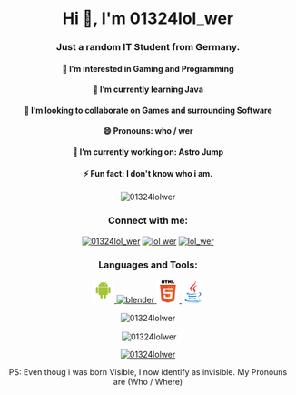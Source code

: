 <h1 align="center">Hi 👋, I'm 01324lol_wer</h1>
<h3 align="center">Just a random IT Student from Germany.</h3>

<h4 align="center">👀 I’m interested in Gaming and Programming</h4>
<h4 align="center">🌱 I’m currently learning Java</h4>
<h4 align="center">💞️ I’m looking to collaborate on Games and surrounding Software</h4>
<h4 align="center">😄 Pronouns: who / wer </h4>
<h4 align="center">🔭 I’m currently working on: Astro Jump</h4>
<h4 align="center">⚡ Fun fact: I don't know who i am.</h4>

<p align="center"> <img src="https://komarev.com/ghpvc/?username=01324lolwer&label=Profile%20views&color=0e75b6&style=flat" alt="01324lolwer" /> </p>

<h3 align="center">Connect with me:</h3>
<p align="center">
<a href="https://instagram.com/01324lol_wer" target="blank"><img align="center" src="https://raw.githubusercontent.com/rahuldkjain/github-profile-readme-generator/master/src/images/icons/Social/instagram.svg" alt="01324lol_wer" height="30" width="40" /></a>
<a href="https://www.youtube.com/c/lol wer" target="blank"><img align="center" src="https://raw.githubusercontent.com/rahuldkjain/github-profile-readme-generator/master/src/images/icons/Social/youtube.svg" alt="lol wer" height="30" width="40" /></a>
<a href="https://www.leetcode.com/lol_wer" target="blank"><img align="center" src="https://raw.githubusercontent.com/rahuldkjain/github-profile-readme-generator/master/src/images/icons/Social/leet-code.svg" alt="lol_wer" height="30" width="40" /></a>
</p>

<h3 align="center">Languages and Tools:</h3>
<p align="center"> <a href="https://developer.android.com" target="_blank" rel="noreferrer"> 
  <img src="https://raw.githubusercontent.com/devicons/devicon/master/icons/android/android-original-wordmark.svg" alt="android" width="40" height="40"/> </a> <a href="https://www.blender.org/"       target="_blank" rel="noreferrer"> 
    <img src="https://download.blender.org/branding/community/blender_community_badge_white.svg" alt="blender" width="40" height="40"/> </a> <a href="https://www.w3.org/html/" target="_blank" rel="noreferrer"> 
      <img src="https://raw.githubusercontent.com/devicons/devicon/master/icons/html5/html5-original-wordmark.svg" alt="html5" width="40" height="40"/> </a> <a href="https://www.java.com" target="_blank" rel="noreferrer"> 
        <img src="https://raw.githubusercontent.com/devicons/devicon/master/icons/java/java-original.svg" alt="java" width="40" height="40"/> </a> </p>

<p align="center"><img align="center" src="https://github-readme-streak-stats.herokuapp.com/?user=01324lolwer&theme=dark" alt="01324lolwer" /></p>

<p align="center">&nbsp;<img align="center" src="https://github-readme-stats.vercel.app/api?username=01324lolwer&show_icons=true&theme=dark&locale=en" alt="01324lolwer" /></p>

<p align="center"> <a href="https://github.com/ryo-ma/github-profile-trophy"><img src="https://github-profile-trophy.vercel.app/?username=01324lolwer&limit=5&theme=tokyonight&combine_all_yearly_contributions=true" alt="01324lolwer" /></a> </p>

<p align="center"> 
PS:
Even thoug i was born Visible,
I now identify as invisible.
My Pronouns are (Who / Where) 
</p>
<!---
01324lolwer/01324lolwer is a ✨ special ✨ repository because its `README.md` (this file) appears on your GitHub profile.
You can click the Preview link to take a look at your changes.
--->

